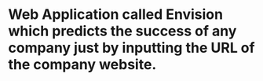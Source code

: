 # Web Application called Envision which predicts the success of any company just by inputting the URL of the company website.
